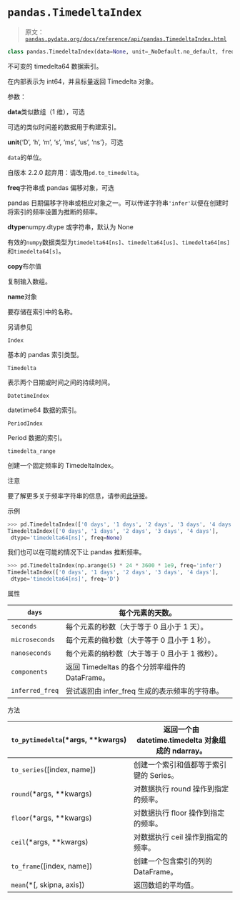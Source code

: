 # `pandas.TimedeltaIndex`

> 原文：[`pandas.pydata.org/docs/reference/api/pandas.TimedeltaIndex.html`](https://pandas.pydata.org/docs/reference/api/pandas.TimedeltaIndex.html)

```py
class pandas.TimedeltaIndex(data=None, unit=_NoDefault.no_default, freq=_NoDefault.no_default, closed=_NoDefault.no_default, dtype=None, copy=False, name=None)
```

不可变的 timedelta64 数据索引。

在内部表示为 int64，并且标量返回 Timedelta 对象。

参数：

**data**类似数组（1 维），可选

可选的类似时间差的数据用于构建索引。

**unit**{‘D’, ‘h’, ‘m’, ‘s’, ‘ms’, ‘us’, ‘ns’}，可选

`data`的单位。

自版本 2.2.0 起弃用：请改用`pd.to_timedelta`。

**freq**字符串或 pandas 偏移对象，可选

pandas 日期偏移字符串或相应对象之一。可以传递字符串`'infer'`以便在创建时将索引的频率设置为推断的频率。

**dtype**numpy.dtype 或字符串，默认为 None

有效的`numpy`数据类型为`timedelta64[ns]`、`timedelta64[us]`、`timedelta64[ms]`和`timedelta64[s]`。

**copy**布尔值

复制输入数组。

**name**对象

要存储在索引中的名称。

另请参见

`Index`

基本的 pandas 索引类型。

`Timedelta`

表示两个日期或时间之间的持续时间。

`DatetimeIndex`

datetime64 数据的索引。

`PeriodIndex`

Period 数据的索引。

`timedelta_range`

创建一个固定频率的 TimedeltaIndex。

注意

要了解更多关于频率字符串的信息，请参阅[此链接](https://pandas.pydata.org/pandas-docs/stable/user_guide/timeseries.html#offset-aliases)。

示例

```py
>>> pd.TimedeltaIndex(['0 days', '1 days', '2 days', '3 days', '4 days'])
TimedeltaIndex(['0 days', '1 days', '2 days', '3 days', '4 days'],
 dtype='timedelta64[ns]', freq=None) 
```

我们也可以在可能的情况下让 pandas 推断频率。

```py
>>> pd.TimedeltaIndex(np.arange(5) * 24 * 3600 * 1e9, freq='infer')
TimedeltaIndex(['0 days', '1 days', '2 days', '3 days', '4 days'],
 dtype='timedelta64[ns]', freq='D') 
```

属性

| `days` | 每个元素的天数。 |
| --- | --- |
| `seconds` | 每个元素的秒数（大于等于 0 且小于 1 天）。 |
| `microseconds` | 每个元素的微秒数（大于等于 0 且小于 1 秒）。 |
| `nanoseconds` | 每个元素的纳秒数（大于等于 0 且小于 1 微秒）。 |
| `components` | 返回 Timedeltas 的各个分辨率组件的 DataFrame。 |
| `inferred_freq` | 尝试返回由 infer_freq 生成的表示频率的字符串。 |

方法

| `to_pytimedelta`(*args, **kwargs) | 返回一个由 datetime.timedelta 对象组成的 ndarray。 |
| --- | --- |
| `to_series`([index, name]) | 创建一个索引和值都等于索引键的 Series。 |
| `round`(*args, **kwargs) | 对数据执行 round 操作到指定的频率。 |
| `floor`(*args, **kwargs) | 对数据执行 floor 操作到指定的频率。 |
| `ceil`(*args, **kwargs) | 对数据执行 ceil 操作到指定的频率。 |
| `to_frame`([index, name]) | 创建一个包含索引的列的 DataFrame。 |
| `mean`(*[, skipna, axis]) | 返回数组的平均值。 |
